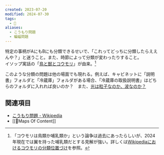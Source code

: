 ```yaml
---
created: 2023-07-20
modified: 2024-07-30
tags:
  - 📝
aliases:
  - こうもり問題
  - 蝙蝠問題
---
```

特定の事柄がAにもBにも分類できるせいで、「これってどっちに分類したらええんや？」と迷うこと。また、時節によって分類が変わったりすること。  
イソップ寓話の「[鳥と獣とコウモリ](https://ja.wikipedia.org/wiki/%E9%B3%A5%E3%81%A8%E7%8D%A3%E3%81%A8%E3%82%B3%E3%82%A6%E3%83%A2%E3%83%AA)」が由来。[^コウモリの分類]

[^コウモリの分類]: 「コウモリは鳥類か哺乳類か」という論争は過去にあったらしいが、2024年現在では翼を持った哺乳類だとする見解が強い。詳しくは[Wikipediaにおけるコウモリの分類位置づけ](https://ja.wikipedia.org/wiki/%E3%82%B3%E3%82%A6%E3%83%A2%E3%83%AA#%E4%BD%8D%E7%BD%AE%E3%81%A5%E3%81%91)を参照。

このような分類の問題は他の場面でも現れる。例えば、キャビネットに「説明書」フォルダと「冷蔵庫」フォルダがある場合、「冷蔵庫の取扱説明書」はどちらのフォルダに入れれば良いのか？　また、[光は粒子なのか、波なのか？](https://global.canon/ja/technology/s_labo/light/001/11.html)

## 関連項目
- [こうもり問題 - Wikipedia](https://ja.wikipedia.org/wiki/%E3%81%93%E3%81%86%E3%82%82%E3%82%8A%E5%95%8F%E9%A1%8C)
- [[📝Maps Of Content]]